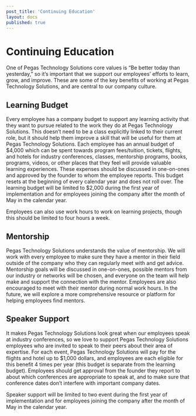 ```yaml
---
post_title: 'Continuing Education'
layout: docs
published: true
---
```

# Continuing Education

One of Pegas Technology Solutions core values is “Be better today than yesterday,” so it’s important that we support our employees’ efforts to learn, grow, and improve. These are some of the key benefits of working at Pegas Technology Solutions, and are central to our company culture.

## Learning Budget

Every employee has a company budget to support any learning activity that they want to pursue related to the work they do at Pegas Technology Solutions. This doesn’t need to be a class explicitly linked to their current role, but it should help them improve a skill that will be useful for them at Pegas Technology Solutions. Each employee has an annual budget of $4,000 which can be spent towards program fees/tuition, tickets, flights, and hotels for industry conferences, classes, mentorship programs, books, programs, videos, or other places that they feel will provide valuable learning experiences. These expenses should be discussed in one-on-ones and approved by the founder to whom the employee reports. This budget resets at the beginning of every calendar year and does not roll over.  The learning budget will be limited to $2,000 during the first year of implementation and for employees joining the company after the month of May in the calendar year.

Employees can also use work hours to work on learning projects, though this should be limited to four hours a week.

## Mentorship

Pegas Technology Solutions understands the value of mentorship.  We will work with every employee to make sure they have a mentor in their field outside of the company who they can regularly meet with and get advice. Mentorship goals will be discussed in one-on-ones, possible mentors from our industry or networks will be chosen, and everyone on the team will help make and support the connection with the mentor. Employees are also encouraged to meet with their mentor during normal work hours. In the future, we will explore a more comprehensive resource or platform for helping employees find mentors.

## Speaker Support

It makes Pegas Technology Solutions look great when our employees speak at industry conferences, so we love to support Pegas Technology Solutions employees who are invited to speak to their peers about their area of expertise. For each event, Pegas Technology Solutions will pay for the flights and hotel up to $1,000 dollars, and employees are each eligible for this benefit 4 times per year (this budget is separate from the learning budget). Employees should get approval from the founder they report to about which conferences are appropriate to speak at, and to make sure that conference dates don’t interfere with important company dates.

Speaker support will be limited to two event during the first year of implementation and for employees joining the company after the month of May in the calendar year.